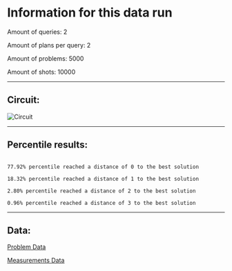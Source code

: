 # Information for this data runAmount of queries: 2Amount of plans per query: 2Amount of problems: 5000Amount of shots: 10000<hr>## Circuit:![Circuit](circuit.png)<hr>## Percentile results:```77.92% percentile reached a distance of 0 to the best solution18.32% percentile reached a distance of 1 to the best solution2.80% percentile reached a distance of 2 to the best solution0.96% percentile reached a distance of 3 to the best solution```<hr>## Data:[Problem Data](problems.csv)[Measurements Data](measurements.csv)
